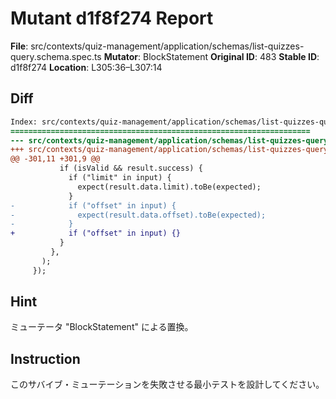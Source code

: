 # Mutant d1f8f274 Report

**File**: src/contexts/quiz-management/application/schemas/list-quizzes-query.schema.spec.ts
**Mutator**: BlockStatement
**Original ID**: 483
**Stable ID**: d1f8f274
**Location**: L305:36–L307:14

## Diff

```diff
Index: src/contexts/quiz-management/application/schemas/list-quizzes-query.schema.spec.ts
===================================================================
--- src/contexts/quiz-management/application/schemas/list-quizzes-query.schema.spec.ts	original
+++ src/contexts/quiz-management/application/schemas/list-quizzes-query.schema.spec.ts	mutated #483
@@ -301,11 +301,9 @@
           if (isValid && result.success) {
             if ("limit" in input) {
               expect(result.data.limit).toBe(expected);
             }
-            if ("offset" in input) {
-              expect(result.data.offset).toBe(expected);
-            }
+            if ("offset" in input) {}
           }
         },
       );
     });
```

## Hint

ミューテータ "BlockStatement" による置換。

## Instruction

このサバイブ・ミューテーションを失敗させる最小テストを設計してください。
